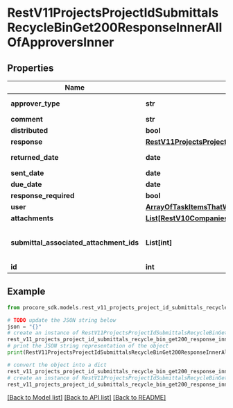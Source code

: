 # RestV11ProjectsProjectIdSubmittalsRecycleBinGet200ResponseInnerAllOfApproversInner


## Properties

Name | Type | Description | Notes
------------ | ------------- | ------------- | -------------
**approver_type** | **str** | Role of Approver | [optional] 
**comment** | **str** |  | [optional] 
**distributed** | **bool** |  | [optional] 
**response** | [**RestV11ProjectsProjectIdSubmittalsGet200ResponseInnerApproversInnerResponse**](RestV11ProjectsProjectIdSubmittalsGet200ResponseInnerApproversInnerResponse.md) |  | [optional] 
**returned_date** | **date** | Returned Date | [optional] 
**sent_date** | **date** | Sent Date | [optional] 
**due_date** | **date** | Due Date | [optional] 
**response_required** | **bool** |  | [optional] 
**user** | [**ArrayOfTaskItemsThatWereSentOutInnerAllOfAssignee**](ArrayOfTaskItemsThatWereSentOutInnerAllOfAssignee.md) |  | [optional] 
**attachments** | [**List[RestV10CompaniesCompanyIdWorkflowPermanentLogsGet200ResponseInnerAttachmentsInner]**](RestV10CompaniesCompanyIdWorkflowPermanentLogsGet200ResponseInnerAttachmentsInner.md) | Attachments | [optional] 
**submittal_associated_attachment_ids** | **List[int]** | Submittal Associated Attachment IDs | [optional] 
**id** | **int** | ID | [optional] 

## Example

```python
from procore_sdk.models.rest_v11_projects_project_id_submittals_recycle_bin_get200_response_inner_all_of_approvers_inner import RestV11ProjectsProjectIdSubmittalsRecycleBinGet200ResponseInnerAllOfApproversInner

# TODO update the JSON string below
json = "{}"
# create an instance of RestV11ProjectsProjectIdSubmittalsRecycleBinGet200ResponseInnerAllOfApproversInner from a JSON string
rest_v11_projects_project_id_submittals_recycle_bin_get200_response_inner_all_of_approvers_inner_instance = RestV11ProjectsProjectIdSubmittalsRecycleBinGet200ResponseInnerAllOfApproversInner.from_json(json)
# print the JSON string representation of the object
print(RestV11ProjectsProjectIdSubmittalsRecycleBinGet200ResponseInnerAllOfApproversInner.to_json())

# convert the object into a dict
rest_v11_projects_project_id_submittals_recycle_bin_get200_response_inner_all_of_approvers_inner_dict = rest_v11_projects_project_id_submittals_recycle_bin_get200_response_inner_all_of_approvers_inner_instance.to_dict()
# create an instance of RestV11ProjectsProjectIdSubmittalsRecycleBinGet200ResponseInnerAllOfApproversInner from a dict
rest_v11_projects_project_id_submittals_recycle_bin_get200_response_inner_all_of_approvers_inner_from_dict = RestV11ProjectsProjectIdSubmittalsRecycleBinGet200ResponseInnerAllOfApproversInner.from_dict(rest_v11_projects_project_id_submittals_recycle_bin_get200_response_inner_all_of_approvers_inner_dict)
```
[[Back to Model list]](../README.md#documentation-for-models) [[Back to API list]](../README.md#documentation-for-api-endpoints) [[Back to README]](../README.md)


